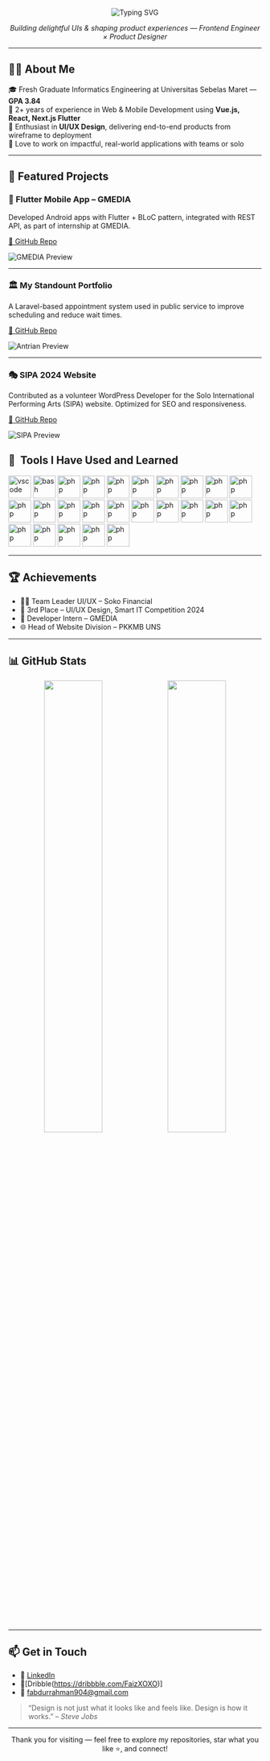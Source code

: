 
<p align="center">
  <img src="https://readme-typing-svg.demolab.com?font=Press+Start+2P&size=18&pause=1000&center=true&vCenter=true&width=800&lines=I`m+Abdurrahman+Faiz+A+Product+Engineer;Welcome+to+my+GitHub!;Let's+build+something+awesome.;Design.+Code.+Earn." alt="Typing SVG" />
</p>


<p align="center">
 <i>Building delightful UIs & shaping product experiences — Frontend Engineer × Product Designer</i><br>
</p>

---

## 👨‍💻 About Me

🎓 Fresh Graduate Informatics Engineering at Universitas Sebelas Maret — <b>GPA 3.84</b>  
💼 2+ years of experience in Web & Mobile Development using <b>Vue.js, React, Next.js Flutter</b>  
🎨 Enthusiast in <b>UI/UX Design</b>, delivering end-to-end products from wireframe to deployment  
🚀 Love to work on impactful, real-world applications with teams or solo

---

## 🚀 Featured Projects

### 📱 Flutter Mobile App – GMEDIA
Developed Android apps with Flutter + BLoC pattern, integrated with REST API, as part of internship at GMEDIA.

[🔗 GitHub Repo](https://github.com/abdurFaiz/flutter-gmedia)

![GMEDIA Preview](https://via.placeholder.com/800x400.png?text=Project+Preview+GMEDIA)

---

### 🏛️ My Standount Portfolio
A Laravel-based appointment system used in public service to improve scheduling and reduce wait times.

[🔗 GitHub Repo](https://github.com/abdurFaiz/antrian-disdukcapil)

![Antrian Preview](https://via.placeholder.com/800x400.png?text=Project+Preview+Antrian)

---

### 🎭 SIPA 2024 Website
Contributed as a volunteer WordPress Developer for the Solo International Performing Arts (SIPA) website. Optimized for SEO and responsiveness.

[🔗 GitHub Repo](https://github.com/abdurFaiz/sipa-wordpress)

![SIPA Preview](https://via.placeholder.com/800x400.png?text=Project+Preview+SIPA)

<h2> 🚀 &nbsp;Tools I Have Used and Learned</h2>
<p align="left">
<img src="https://cdn.jsdelivr.net/gh/devicons/devicon/icons/vscode/vscode-original.svg" alt="vscode" width="45" height="45"/>
<img src="https://cdn.jsdelivr.net/gh/devicons/devicon/icons/bash/bash-original.svg" alt="bash" width="45" height="45"/>
<img src="https://cdn.jsdelivr.net/gh/devicons/devicon/icons/php/php-original.svg" alt="php" width="45" height="45"/>  
<img src="https://cdn.jsdelivr.net/gh/devicons/devicon@latest/icons/typescript/typescript-original.svg" alt="php" width="45" height="45" />
<img src="https://cdn.jsdelivr.net/gh/devicons/devicon@latest/icons/javascript/javascript-original.svg" alt="php" width="45" height="45" />
<img src="https://cdn.jsdelivr.net/gh/devicons/devicon@latest/icons/dart/dart-original.svg" alt="php" width="45" height="45"/>
<img src="https://cdn.jsdelivr.net/gh/devicons/devicon@latest/icons/android/android-original.svg" alt="php" width="45" height="45"/>
<img src="https://cdn.jsdelivr.net/gh/devicons/devicon@latest/icons/react/react-original.svg" alt="php" width="45" height="45"/>
<img src="https://cdn.jsdelivr.net/gh/devicons/devicon@latest/icons/vuejs/vuejs-original.svg" alt="php" width="45" height="45" />
<img src="https://cdn.jsdelivr.net/gh/devicons/devicon@latest/icons/nextjs/nextjs-original.svg" alt="php" width="45" height="45"/>
<img src="https://cdn.jsdelivr.net/gh/devicons/devicon@latest/icons/nuxtjs/nuxtjs-original.svg" alt="php" width="45" height="45"/>
<img src="https://cdn.jsdelivr.net/gh/devicons/devicon@latest/icons/laravel/laravel-original.svg"alt="php" width="45" height="45" />
<img src="https://cdn.jsdelivr.net/gh/devicons/devicon@latest/icons/flutter/flutter-original.svg"alt="php" width="45" height="45" />
<img src="https://cdn.jsdelivr.net/gh/devicons/devicon@latest/icons/svelte/svelte-original.svg" alt="php" width="45" height="45"/>
<img src="https://cdn.jsdelivr.net/gh/devicons/devicon@latest/icons/html5/html5-original.svg" alt="php" width="45" height="45"/>
<img src="https://cdn.jsdelivr.net/gh/devicons/devicon@latest/icons/tailwindcss/tailwindcss-original.svg" alt="php" width="45" height="45"/>
<img src="https://cdn.jsdelivr.net/gh/devicons/devicon@latest/icons/figma/figma-original.svg" alt="php" width="45" height="45" />
<img src="https://cdn.jsdelivr.net/gh/devicons/devicon@latest/icons/webflow/webflow-original.svg" alt="php" width="45" height="45"/>
<img src="https://cdn.jsdelivr.net/gh/devicons/devicon@latest/icons/framermotion/framermotion-original.svg"alt="php" width="45" height="45" />
<img src="https://cdn.jsdelivr.net/gh/devicons/devicon@latest/icons/wordpress/wordpress-original.svg" alt="php" width="45" height="45"/>
<img src="https://cdn.jsdelivr.net/gh/devicons/devicon@latest/icons/cypressio/cypressio-original.svg"alt="php" width="45" height="45" />
<img src="https://cdn.jsdelivr.net/gh/devicons/devicon@latest/icons/jest/jest-plain.svg" alt="php" width="45" height="45"/>
<img src="https://cdn.jsdelivr.net/gh/devicons/devicon@latest/icons/vitejs/vitejs-original.svg" alt="php" width="45" height="45"/>          
<img src="https://cdn.jsdelivr.net/gh/devicons/devicon@latest/icons/postgresql/postgresql-original-wordmark.svg" alt="php" width="45" height="45" />
<img src="https://cdn.jsdelivr.net/gh/devicons/devicon@latest/icons/mysql/mysql-original-wordmark.svg"alt="php" width="45" height="45" />          
</p>

---

## 🏆 Achievements
- 👨‍💼 Team Leader UI/UX – Soko Financial  
- 🥉 3rd Place – UI/UX Design, Smart IT Competition 2024  
- 📱 Developer Intern – GMEDIA  
- 🌐 Head of Website Division – PKKMB UNS

---

## 📊 GitHub Stats

<p align="center">
  <img src="https://github-readme-stats.vercel.app/api?username=abdurFaiz&show_icons=true&theme=radical" width="48%">
  <img src="https://github-readme-streak-stats.herokuapp.com/?user=abdurFaiz&theme=radical" width="48%">
</p>

---

## 📫 Get in Touch

- 💼 [LinkedIn](www.linkedin.com/in/abdurrahman-faiz-af)
- 🎴[Dribble(https://dribbble.com/FaizXOXO)]
- 📧 [fabdurrahman904@gmail.com](mailto:fabdurrahman904@gmail.com)  

> “Design is not just what it looks like and feels like. Design is how it works.” – *Steve Jobs*

---

<p align="center">
  Thank you for visiting — feel free to explore my repositories, star what you like ⭐, and connect!
</p>
